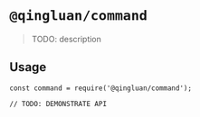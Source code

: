 # `@qingluan/command`

> TODO: description

## Usage

```
const command = require('@qingluan/command');

// TODO: DEMONSTRATE API
```
